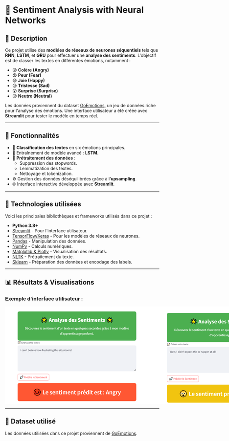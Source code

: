 <h1>🧠 Sentiment Analysis with Neural Networks</h1>

<h2>📌 Description</h2>
<p>
Ce projet utilise des <b>modèles de réseaux de neurones séquentiels</b> tels que <b>RNN</b>, <b>LSTM</b>, et <b>GRU</b> pour effectuer une <b>analyse des sentiments</b>.  
L'objectif est de classer les textes en différentes émotions, notamment :  
</p>
<ul>
  <li>😡 <b>Colère (Angry)</b></li>
  <li>😨 <b>Peur (Fear)</b></li>
  <li>😄 <b>Joie (Happy)</b></li>
  <li>😢 <b>Tristesse (Sad)</b></li>
  <li>😲 <b>Surprise (Surprise)</b></li>
  <li>😐 <b>Neutre (Neutral)</b></li>
</ul>
<p>
Les données proviennent du dataset <a href="https://www.kaggle.com/datasets/mathurinache/goemotions">GoEmotions</a>, un jeu de données riche pour l'analyse des émotions.  
Une interface utilisateur a été créée avec <b>Streamlit</b> pour tester le modèle en temps réel.
</p>

---

<h2>🚀 Fonctionnalités</h2>
<ul>
  <li>🧪 <b>Classification des textes</b> en six émotions principales.</li>
  <li>🧠 Entraînement de modèle avancé : <b>LSTM</b>.</li>
  <li>🔄 <b>Prétraitement des données</b> :
    <ul>
      <li>Suppression des stopwords.</li>
      <li>Lemmatization des textes.</li>
      <li>Nettoyage et tokenization.</li>
    </ul>
  </li>
  <li>⚙️ Gestion des données déséquilibrées grâce à l’<b>upsampling</b>.</li>
  <li>🌐 Interface interactive développée avec <b>Streamlit</b>.</li>
</ul>

---

<h2>📂 Technologies utilisées</h2>
<p>Voici les principales bibliothèques et frameworks utilisés dans ce projet :</p>
<ul>
  <li><b>Python 3.8+</b></li>
  <li><a href="https://streamlit.io/">Streamlit</a> - Pour l'interface utilisateur.</li>
  <li><a href="https://www.tensorflow.org/">TensorFlow/Keras</a> - Pour les modèles de réseaux de neurones.</li>
  <li><a href="https://pandas.pydata.org/">Pandas</a> - Manipulation des données.</li>
  <li><a href="https://numpy.org/">NumPy</a> - Calculs numériques.</li>
  <li><a href="https://plotly.com/python/">Matplotlib & Plotly</a> - Visualisation des résultats.</li>
  <li><a href="https://www.nltk.org/">NLTK</a> - Prétraitement du texte.</li>
  <li><a href="https://scikit-learn.org/">Sklearn</a> - Préparation des données et encodage des labels.</li>
</ul>

---


<h2>📊 Résultats & Visualisations</h2>
<h3>Exemple d'interface utilisateur :</h3>
<div style="display: flex;">
  <img src="images/image.png" alt="Capture d'écran de l'interface" width="600"/>
  <img src="images/image1.png" alt="Capture d'écran de l'interface" width="600"/>
</div>

---

<h2>🧪 Dataset utilisé</h2>
<p>Les données utilisées dans ce projet proviennent de <a href="https://www.kaggle.com/datasets/mathurinache/goemotions">GoEmotions</a>.</p>


